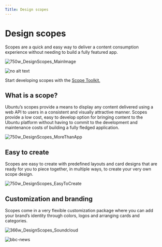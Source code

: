 ```yaml
---
Title: Design scopes
---
```


# Design scopes


Scopes are a quick and easy way to deliver a content consumption experience without needing to build a fully featured app.

![750w_DesignScopes_MainImage](https://assets.ubuntu.com/v1/12e52e48-750w_DesignScopes_MainImage.png)


![no alt text](https://assets.ubuntu.com/v1/608696e3-developer_links..png)


Start developing scopes with the [Scope Toolkit.](../../../scopes/design/guides/index.md)


## What is a scope?


Ubuntu’s scopes provide a means to display any content delivered using a web API to users in a consistent and visually attractive manner. Scopes provide a low cost, easy to develop option for bringing content to the Ubuntu platform without having to commit to the development and maintenance costs of building a fully fledged application.

![750w_DesignScopes_MoreThanApp](https://assets.ubuntu.com/v1/f18d9326-750w_DesignScopes_MoreThanApp.png)


## Easy to create


Scopes are easy to create with predefined layouts and card designs that are ready for you to piece together, in multiple ways, to create your very own scope design.

![750w_DesignScopes_EasyToCreate](https://assets.ubuntu.com/v1/10ebd7dd-750w_DesignScopes_EasyToCreate.png)


## Customization and branding


Scopes come in a very flexible customization package where you can add your brand’s identity through colors, logos and arranging cards and categories.


![366w_DesignScopes_Soundcloud](https://assets.ubuntu.com/v1/1bd8c846-366w_DesignScopes_Soundcloud.png?w=398)


![bbc-news](https://assets.ubuntu.com/v1/4b364cf9-bbc-news.png?w=398)
